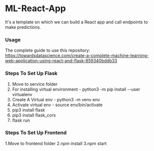 # ML-React-App
It's a template on which we can build a React app and call endpoints to make predictions.

### Usage
The complete guide to use this repository: https://towardsdatascience.com/create-a-complete-machine-learning-web-application-using-react-and-flask-859340bddb33

### Steps To Set Up Flask 
 1. Move to service folder
 2. For installing virtual environment - python3 -m pip install --user virtualenv
 3. Create A Virtual env - python3 -m venv env
 4. Activate virtual env - source env/bin/activate
 5. pip3 install flask
 6. pip3 install flask_cors
 7. flask run 

### Steps To Set Up Frontend
1.Move to frontend folder
2.npm install
3.npm start
